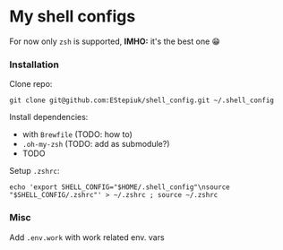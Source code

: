 # My shell configs

For now only `zsh` is supported, **IMHO:** it's the best one 😁

### Installation

Clone repo:

```shell
git clone git@github.com:EStepiuk/shell_config.git ~/.shell_config
```

Install dependencies:

* with `Brewfile` (TODO: how to)
* `.oh-my-zsh` (TODO: add as submodule?)
* TODO

Setup `.zshrc`:

```shell
echo 'export SHELL_CONFIG="$HOME/.shell_config"\nsource "$SHELL_CONFIG/.zshrc"' > ~/.zshrc ; source ~/.zshrc
```

### Misc
Add `.env.work` with work related env. vars
